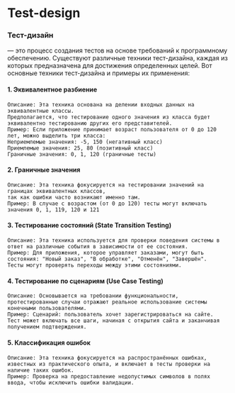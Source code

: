 # Test-design
### Тест-дизайн 
— это процесс создания тестов на основе требований к программному обеспечению. Существуют различные техники тест-дизайна, каждая из которых предназначена для достижения определенных целей. Вот основные техники тест-дизайна и примеры их применения:
#### 1. Эквивалентное разбиение
```
Описание: Эта техника основана на делении входных данных на эквивалентные классы. 
Предполагается, что тестирование одного значения из класса будет эквивалентно тестированию других его представителей.
Пример: Если приложение принимает возраст пользователя от 0 до 120 лет, можно выделить три класса:
Неприемлемые значения: -5, 150 (негативный класс)
Приемлемые значения: 25, 80 (позитивный класс)
Граничные значения: 0, 1, 120 (граничные тесты)
```

#### 2. Граничные значения
```
Описание: Эта техника фокусируется на тестировании значений на границах эквивалентных классов, 
так как ошибки часто возникают именно там.
Пример: В случае с возрастом (от 0 до 120) тесты могут включать значения 0, 1, 119, 120 и 121
```

#### 3. Тестирование состояний (State Transition Testing)
```
Описание: Эта техника используется для проверки поведения системы в ответ на различные события в зависимости от ее состояния.
Пример: Для приложения, которое управляет заказами, могут быть состояния: "Новый заказ", "В обработке", "Отменён", "Завершён". 
Тесты могут проверять переходы между этими состояниями.
```

#### 4. Тестирование по сценариям (Use Case Testing)
```
Описание: Основывается на требовании функциональности, протестированные случаи отражают реальное использование системы конечными пользователями.
Пример: Сценарий: пользователь хочет зарегистрироваться на сайте. 
Тест может включать все шаги, начиная с открытия сайта и заканчивая получением подтверждения.
```

#### 5. Классификация ошибок
```
Описание: Эта техника фокусируется на распространённых ошибках, известных из практического опыта, и включает в тесты проверки на наличие таких ошибок.
Пример: Проверка на предоставление недопустимых символов в полях ввода, чтобы исключить ошибки валидации.
```
